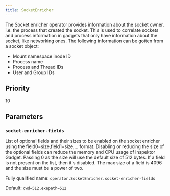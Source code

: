 ```yaml
---
title: SocketEnricher
---
```


The Socket enricher operator provides information about the socket owner, i.e.
the process that created the socket. This is used to correlate sockets and
process information in gadgets that only have information about the socket, like
networking ones. The following information can be gotten from a socket object:

- Mount namespace inode ID
- Process name
- Process and Thread IDs
- User and Group IDs

## Priority

10

## Parameters

### `socket-enricher-fields`

List of optional fields and their sizes to be enabled on the socket enricher
using the field0=size,field1=size,... format. Disabling or reducing the size of
the optional fields can reduce the memory and CPU usage of Inspektor Gadget.
Passing 0 as the size will use the default size of 512 bytes. If a field is not
present on the list, then it's disabled. The max size of a field is 4096 and the
size must be a power of two.

Fully qualified name: `operator.SocketEnricher.socket-enricher-fields`

Default: `cwd=512,exepath=512`
